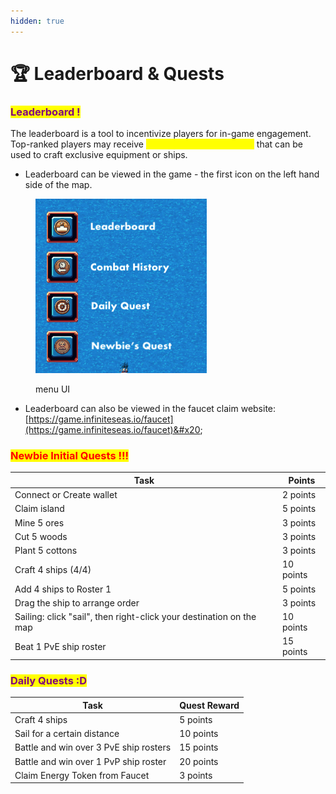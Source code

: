 ```yaml
---
hidden: true
---
```


# 🏆 Leaderboard & Quests

### <mark style="color:purple;">Leaderboard !</mark>

The leaderboard is a tool to incentivize players for in-game engagement. Top-ranked players may receive <mark style="color:yellow;">**limited, unique resources**</mark> that can be used to craft exclusive equipment or ships.

* Leaderboard can be viewed in the game - the first icon on the left hand side of the map.&#x20;

<figure><img src="../.gitbook/assets/Screenshot 2024-08-21 at 22.30.00.png" alt=""><figcaption><p>menu UI</p></figcaption></figure>

* Leaderboard can also be viewed in the faucet claim website: [https://game.infiniteseas.io/faucet](https://game.infiniteseas.io/faucet)&#x20;

### <mark style="color:red;">Newbie Initial Quests !!!</mark>

| Task                                                                | Points    |
| ------------------------------------------------------------------- | --------- |
| Connect or Create wallet                                            | 2 points  |
| Claim island                                                        | 5 points  |
| Mine 5 ores                                                         | 3 points  |
| Cut 5 woods                                                         | 3 points  |
| Plant 5 cottons                                                     | 3 points  |
| Craft 4 ships (4/4)                                                 | 10 points |
| Add 4 ships to Roster 1                                             | 5 points  |
| Drag the ship to arrange order                                      | 3 points  |
| Sailing: click "sail", then right-click your destination on the map | 10 points |
| Beat 1 PvE ship roster                                              | 15 points |

### <mark style="color:purple;">Daily Quests :D</mark>

| Task                                   | Quest Reward |
| -------------------------------------- | ------------ |
| Craft 4 ships                          | 5 points     |
| Sail for a certain distance            | 10 points    |
| Battle and win over 3 PvE ship rosters | 15 points    |
| Battle and win over 1 PvP ship roster  | 20 points    |
| Claim Energy Token from Faucet         | 3 points     |

